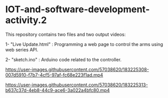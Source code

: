# IOT-and-software-development-activity.2

This repository contains two files and two output videos:

1- "Live Update.html" : Programming a web page to control the arms using web series API.

2- "sketch.ino" : Arduino code related to the controller.


https://user-images.githubusercontent.com/57038620/183225308-007d5910-f7b7-4cf5-97af-fc68e223f1ad.mp4



https://user-images.githubusercontent.com/57038620/183225313-b637c37d-4eb8-44c9-ace6-3a022a4bfc80.mp4

